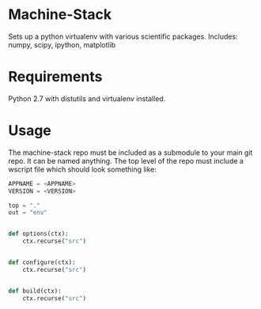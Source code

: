 Machine-Stack
============
Sets up a python virtualenv with various scientific packages.
Includes: numpy, scipy, ipython, matplotlib


Requirements
============

Python 2.7 with distutils and virtualenv installed.


Usage
=====

The machine-stack repo must be included as a submodule to your main git repo.
It can be named anything. The top level of the repo must include a wscript file
which should look something like:


```python
APPNAME = <APPNAME>
VERSION = <VERSION>

top = "."
out = "env"


def options(ctx):
    ctx.recurse("src")


def configure(ctx):
    ctx.recurse("src")


def build(ctx):
    ctx.recurse("src")
```
